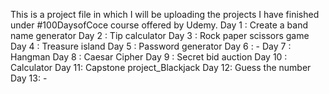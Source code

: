 This is a project file in which I will be uploading the projects I have finished under #100DaysofCoce course offered by Udemy.
Day 1 : Create a band name generator
Day 2 : Tip calculator
Day 3 : Rock paper scissors game
Day 4 : Treasure island
Day 5 : Password generator
Day 6 : -
Day 7 : Hangman
Day 8 : Caesar Cipher
Day 9 : Secret bid auction
Day 10 : Calculator
Day 11: Capstone project_Blackjack
Day 12: Guess the number
Day 13: -
